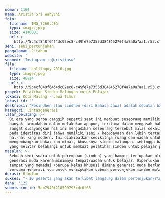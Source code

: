 ```yaml
---
nomor: 1160
nama: Aristia Sri Wahyuni
foto:
  filename: IMG_7260.JPG
  type: image/jpeg
  size: 4106081
  url: >-
    http://5c4cf848f6454dc02ec8-c49fe7e7355d384845270f4a7a0a7aa1.r53.cf2.rackcdn.com/36252775-efb9-453d-82ce-354098907ce3/IMG_7260.JPG
seni: seni_pertunjukan
pengalaman: 2 tahun
website: ''
sosmed: 'Instagram : @aristiasw'
file:
  filename: soliloquy-2016.jpg
  type: image/jpeg
  size: 48614
  url: >-
    http://5c4cf848f6454dc02ec8-c49fe7e7355d384845270f4a7a0a7aa1.r53.cf2.rackcdn.com/39b59aa1-b282-47e8-b860-f9680619f059/soliloquy-2016.jpg
proyek: Pelatihan Sinden Malangan untuk Pelajar
lokasi: Kota Malang - Jawa Timur
lokasi_id: ''
deskripsi: "Pesindhen atau sindhen (dari Bahasa Jawa) adalah sebutan bagi wanita yang bernyanyi mengiringi orkestra gamelan, umumnya sebagai penyanyi satu-satunya. Pesinden yang baik harus mempunyai kemampuan komunikasi yang luas dan keahlian vokal yang baik serta kemampuan untuk menyanyikan tembang.\r\nProyek ini bertujuan untuk memberi ruang berupa kelas bagi generasi muda (khususnya pelajar perempuan) untuk berlatih sinden bersama generasi tua yang sudah berpengalaman dibidangnya. Kelas ini akan diadakan pertemuan pelatihan 2-3 kali setiap minggunya selama 6 bulan dan berujung pada sebuah pertunjukan.\r\n"
kategori: lintasgenerasi
latar_belakang: >-
  Di era yang serba canggih seperti saat ini membuat seseorang memiliki begitu
  banyak  kemudahan dalam melakukan apapun, terutama dalam mengasah bakat. Namun
  sangat disayangkan hal ini menjadikan seseorang tersebut malas sekaligus lupa
  pada identitas diri bahwa memiliki seni / kebudayaan dan lebih tertarik ke
  hal-hal yang modern. Ini diakibatkan sedikitnya ruang dan wadah untuk
  mengembangkan bakat dan minat, khususnya sinden malangan. Sehingga hal ini
  yang melatar belakangi untuk membuat pelatihan sinden untuk pelajar perempuan.
masalah: >-
  Sebuah seni suara untuk perempuan (sinden) yang hampir terlupakan oleh
  generasi muda karena minimnya tempat/wadah untuk belajar. Diperlukan sebuah
  tempat yang memadai (berupa kelas khusus) dimana generasi muda berlatih
  bersama generasi tua untuk menciptakan sebuah pertunjukan sinden malangan.
durasi: 6 bulan
sukses: "- 10 peserta yang akan terlibat langsung dalam pertunjukan\r\n- menyanyikan 2 ragam lagu\r\n- tempat khusus yang memadai untuk kelas (sewa)\r\n- tempat pementasan (sewa)\r\n- segala kebutuhan terpenuhi (dari pra-pertunjukan sampai pertunjukan sukses dilaksanakan)"
dana: '125'
submission_id: 5ab79406218599793cdc6f63
---
```

